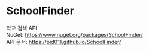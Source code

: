 # SchoolFinder
학교 검색 API  
NuGet: https://www.nuget.org/packages/SchoolFinder/  
API 문서: https://pid011.github.io/SchoolFinder/
